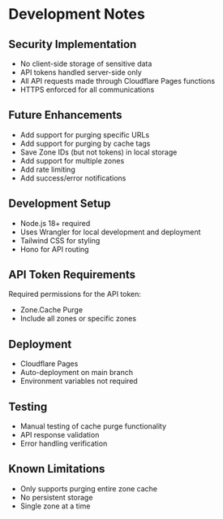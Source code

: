 # Development Notes

## Security Implementation
- No client-side storage of sensitive data
- API tokens handled server-side only
- All API requests made through Cloudflare Pages functions
- HTTPS enforced for all communications

## Future Enhancements
- Add support for purging specific URLs
- Add support for purging by cache tags
- Save Zone IDs (but not tokens) in local storage
- Add support for multiple zones
- Add rate limiting
- Add success/error notifications

## Development Setup
- Node.js 18+ required
- Uses Wrangler for local development and deployment
- Tailwind CSS for styling
- Hono for API routing

## API Token Requirements

Required permissions for the API token:
- Zone.Cache Purge
- Include all zones or specific zones

## Deployment
- Cloudflare Pages
- Auto-deployment on main branch
- Environment variables not required

## Testing
- Manual testing of cache purge functionality
- API response validation
- Error handling verification

## Known Limitations
- Only supports purging entire zone cache
- No persistent storage
- Single zone at a time
